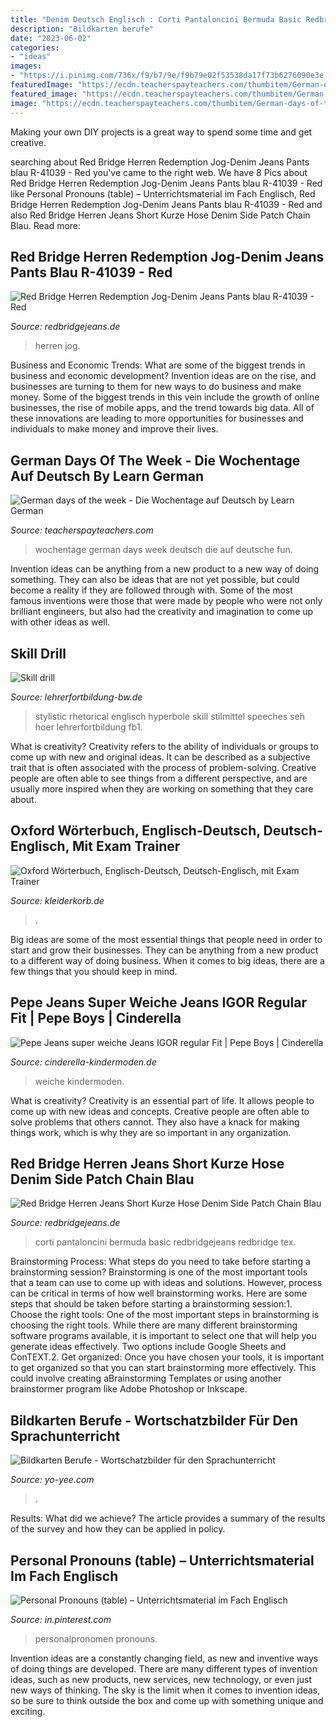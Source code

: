 ```yaml
---
title: "Denim Deutsch Englisch : Corti Pantaloncini Bermuda Basic Redbridgejeans Redbridge Tex"
description: "Bildkarten berufe"
date: "2023-06-02"
categories:
- "ideas"
images:
- "https://i.pinimg.com/736x/f9/b7/9e/f9b79e02f53538da17f73b6276090e3e.jpg"
featuredImage: "https://ecdn.teacherspayteachers.com/thumbitem/German-days-of-the-week-Deutsche-Wochentage-1682816-1485965119/original-1682816-2.jpg"
featured_image: "https://ecdn.teacherspayteachers.com/thumbitem/German-days-of-the-week-Deutsche-Wochentage-1682816-1485965119/original-1682816-2.jpg"
image: "https://ecdn.teacherspayteachers.com/thumbitem/German-days-of-the-week-Deutsche-Wochentage-1682816-1485965119/original-1682816-2.jpg"
---
```



Making your own DIY projects is a great way to spend some time and get creative.

	

		
searching about Red Bridge Herren Redemption Jog-Denim Jeans Pants blau R-41039 - Red you've came to the right web. We have 8 Pics about Red Bridge Herren Redemption Jog-Denim Jeans Pants blau R-41039 - Red like Personal Pronouns (table) – Unterrichtsmaterial im Fach Englisch, Red Bridge Herren Redemption Jog-Denim Jeans Pants blau R-41039 - Red and also Red Bridge Herren Jeans Short Kurze Hose Denim Side Patch Chain Blau. Read more:
		
    
## Red Bridge Herren Redemption Jog-Denim Jeans Pants Blau R-41039 - Red

<img loading=lazy src="https://redbridgejeans.de/media/image/product/1150/lg/r-41039-denim_red-bridge-herren-redemption-jog-denim-jeans-pants-blau-r-41039.jpg" onerror="this.onerror=null;this.src='https://tse3.mm.bing.net/th?id=OIP.htnpqDPZJFWcLyZpQUp2ywHaHa&amp;pid=15.1';" alt="Red Bridge Herren Redemption Jog-Denim Jeans Pants blau R-41039 - Red">

_Source: redbridgejeans.de_

>herren jog. 

	

Business and Economic Trends: What are some of the biggest trends in business and economic development?
Invention ideas are on the rise, and businesses are turning to them for new ways to do business and make money. Some of the biggest trends in this vein include the growth of online businesses, the rise of mobile apps, and the trend towards big data. All of these innovations are leading to more opportunities for businesses and individuals to make money and improve their lives.

    
## German Days Of The Week - Die Wochentage Auf Deutsch By Learn German

<img loading=lazy src="https://ecdn.teacherspayteachers.com/thumbitem/German-days-of-the-week-Deutsche-Wochentage-1682816-1485965119/original-1682816-2.jpg" onerror="this.onerror=null;this.src='https://tse3.mm.bing.net/th?id=OIP.5RSCWmPt6SAVGRwRjht1QwAAAA&amp;pid=15.1';" alt="German days of the week - Die Wochentage auf Deutsch by Learn German">

_Source: teacherspayteachers.com_

>wochentage german days week deutsch die auf deutsche fun. 

	

Invention ideas can be anything from a new product to a new way of doing something. They can also be ideas that are not yet possible, but could become a reality if they are followed through with. Some of the most famous inventions were those that were made by people who were not only brilliant engineers, but also had the creativity and imagination to come up with other ideas as well.

    
## Skill Drill

<img loading=lazy src="https://lehrerfortbildung-bw.de/faecher/englisch/gym/fb1/hoer_seh/5_2_film/3_2_plan/pic/1.JPG" onerror="this.onerror=null;this.src='https://tse1.mm.bing.net/th?id=OIP.ZZVHucVqWh93vEu0NK5CJQHaKw&amp;pid=15.1';" alt="Skill drill">

_Source: lehrerfortbildung-bw.de_

>stylistic rhetorical englisch hyperbole skill stilmittel speeches seh hoer lehrerfortbildung fb1. 

	

What is creativity?
Creativity refers to the ability of individuals or groups to come up with new and original ideas. It can be described as a subjective trait that is often associated with the process of problem-solving. Creative people are often able to see things from a different perspective, and are usually more inspired when they are working on something that they care about.

    
## Oxford Wörterbuch, Englisch-Deutsch, Deutsch-Englisch, Mit Exam Trainer

<img loading=lazy src="https://www.kleiderkorb.de/flohmarkt_images/f4db14a5983314c13cedb63e01e481e03.jpg" onerror="this.onerror=null;this.src='https://tse1.mm.bing.net/th?id=OIP.XCVugTmoieR77lQBK895UgHaJ3&amp;pid=15.1';" alt="Oxford Wörterbuch, Englisch-Deutsch, Deutsch-Englisch, mit Exam Trainer">

_Source: kleiderkorb.de_

>. 

	

Big ideas are some of the most essential things that people need in order to start and grow their businesses. They can be anything from a new product to a different way of doing business. When it comes to big ideas, there are a few things that you should keep in mind. 

    
## Pepe Jeans Super Weiche Jeans IGOR Regular Fit | Pepe Boys | Cinderella

<img loading=lazy src="https://www.cinderella-kindermoden.de/verteiler/cinderella/images/objekte/18760_57064_g.jpg" onerror="this.onerror=null;this.src='https://tse1.mm.bing.net/th?id=OIP.oGGT4PlIJAC8jx6cOlBghgHaN3&amp;pid=15.1';" alt="Pepe Jeans super weiche Jeans IGOR regular Fit | Pepe Boys | Cinderella">

_Source: cinderella-kindermoden.de_

>weiche kindermoden. 

	

What is creativity?
Creativity is an essential part of life. It allows people to come up with new ideas and concepts. Creative people are often able to solve problems that others cannot. They also have a knack for making things work, which is why they are so important in any organization.

    
## Red Bridge Herren Jeans Short Kurze Hose Denim Side Patch Chain Blau

<img loading=lazy src="https://redbridgejeans.de/media/image/product/50469/lg/m4845a_red-bridge-herren-jeans-short-kurze-hose-denim-side-patch-chain-blau~4.jpg" onerror="this.onerror=null;this.src='https://tse1.mm.bing.net/th?id=OIP.-anBRui-7VaqmKdjLWZknQHaHa&amp;pid=15.1';" alt="Red Bridge Herren Jeans Short Kurze Hose Denim Side Patch Chain Blau">

_Source: redbridgejeans.de_

>corti pantaloncini bermuda basic redbridgejeans redbridge tex. 

	

Brainstorming Process: What steps do you need to take before starting a brainstorming session?
Brainstorming is one of the most important tools that a team can use to come up with ideas and solutions. However, process can be critical in terms of how well brainstorming works. Here are some steps that should be taken before starting a brainstorming session:1. Choose the right tools: One of the most important steps in brainstorming is choosing the right tools. While there are many different brainstorming software programs available, it is important to select one that will help you generate ideas effectively. Two options include Google Sheets and ConTEXT.2. Get organized: Once you have chosen your tools, it is important to get organized so that you can start brainstorming more effectively. This could involve creating aBrainstorming Templates or using another brainstormer program like Adobe Photoshop or Inkscape.
    
## Bildkarten Berufe - Wortschatzbilder Für Den Sprachunterricht

<img loading=lazy src="https://www.yo-yee.com/37-704/berufe.jpg" onerror="this.onerror=null;this.src='https://tse2.mm.bing.net/th?id=OIP.JnyK4C6DRlLFN1692hpR3gHaKe&amp;pid=15.1';" alt="Bildkarten Berufe - Wortschatzbilder für den Sprachunterricht">

_Source: yo-yee.com_

>. 

	

Results: What did we achieve?
The article provides a summary of the results of the survey and how they can be applied in policy.

    
## Personal Pronouns (table) – Unterrichtsmaterial Im Fach Englisch

<img loading=lazy src="https://i.pinimg.com/736x/f9/b7/9e/f9b79e02f53538da17f73b6276090e3e.jpg" onerror="this.onerror=null;this.src='https://tse4.mm.bing.net/th?id=OIP.8s8jfR_GMNLCZZYzmV65jQHaKs&amp;pid=15.1';" alt="Personal Pronouns (table) – Unterrichtsmaterial im Fach Englisch">

_Source: in.pinterest.com_

>personalpronomen pronouns. 

	

Invention ideas are a constantly changing field, as new and inventive ways of doing things are developed. There are many different types of invention ideas, such as new products, new services, new technology, or even just new ways of thinking. The sky is the limit when it comes to invention ideas, so be sure to think outside the box and come up with something unique and exciting.


